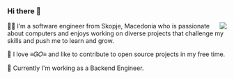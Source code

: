 ### Hi there 👋

<a href="https://github.com/anuraghazra/github-readme-stats">
  <img align="right" src="https://github-readme-stats.vercel.app/api?username=patche-v&hide=stars,issues&hide_rank=true&count_private=true&title_color=BA5F17&icon_color=84628F&text_color=BEBEBE&bg_color=242424" />
</a>

:man_technologist: I’m a software engineer from Skopje, Macedonia who is passionate about computers and enjoys working on diverse projects that challenge my skills and push me to learn and grow.

🔭 I love ≡𝐺𝑂≡ and like to contribute to open source projects in my free time. 

:construction_worker: Currently I'm working as a Backend Engineer. 



<!--
**patche-v/patche-v** is a ✨ _special_ ✨ repository because its `README.md` (this file) appears on your GitHub profile.

Here are some ideas to get you started:

- 🔭 I’m currently working on ...
- 🌱 I’m currently learning ...
- 👯 I’m looking to collaborate on ...
- 🤔 I’m looking for help with ...
- 💬 Ask me about ...
- 📫 How to reach me: ...
- 😄 Pronouns: ...
- ⚡ Fun fact: ...
-->
